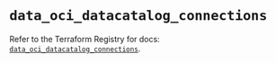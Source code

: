 # `data_oci_datacatalog_connections`

Refer to the Terraform Registry for docs: [`data_oci_datacatalog_connections`](https://registry.terraform.io/providers/oracle/oci/6.18.0/docs/data-sources/datacatalog_connections).
